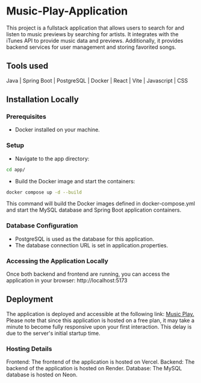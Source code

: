 # Music-Play-Application
This project is a fullstack application that allows users to search for and listen to music previews by searching for artists. It integrates with the iTunes API to provide music data and previews. Additionally, it provides backend services for user management and storing favorited songs.

## Tools used
Java | Spring Boot | PostgreSQL | Docker | React | Vite | Javascript | CSS 

## Installation Locally
### Prerequisites
- Docker installed on your machine.
### Setup
- Navigate to the app directory:
```bash
cd app/
```  
- Build the Docker image and start the containers:
```bash
docker compose up -d --build
```
This command will build the Docker images defined in docker-compose.yml and start the MySQL database and Spring Boot application containers.

### Database Configuration
- PostgreSQL is used as the database for this application.
- The database connection URL is set in application.properties.

### Accessing the Application Locally
Once both backend and frontend are running, you can access the application in your browser: http://localhost:5173

## Deployment
The application is deployed and accessible at the following link: [Music Play.](https://music-play-fullstack.vercel.app/)
Please note that since this application is hosted on a free plan, it may take a minute to become fully responsive upon your first interaction. This delay is due to the server's initial startup time.
### Hosting Details
Frontend: The frontend of the application is hosted on Vercel.
Backend: The backend of the application is hosted on Render.
Database: The MySQL database is hosted on Neon.